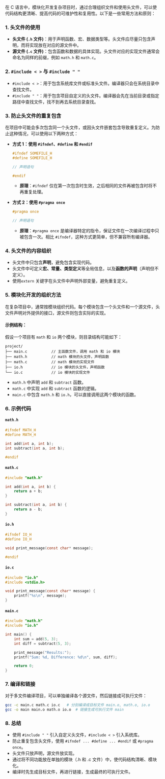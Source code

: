 在 C 语言中，模块化开发复杂项目时，通过合理组织文件和使用头文件，可以使代码结构更清晰、提高代码的可维护性和复用性。以下是一些常用方法和原则：

### 1. 头文件的使用

- **头文件 (`.h` 文件)**：用于声明函数、宏、数据类型等。头文件应尽量只包含声明，而将实现放在对应的源文件中。
- **源文件 (`.c` 文件)**：包含函数和数据的具体实现。头文件对应的实现文件通常会命名为同样的前缀，例如 `math.h` 和 `math.c`。

### 2. `#include < >` 与 `#include " "`

- `#include < >`：用于包含系统库文件或标准头文件。编译器只会在系统目录中查找文件。
- `#include " "`：用于包含项目自定义的头文件。编译器会先在当前目录或指定路径中查找文件，找不到再去系统目录查找。

### 3. 防止头文件的重复包含

在项目中可能会多次包含同一个头文件，或因头文件嵌套包含导致重复定义。为防止这种情况，可以使用以下两种方式：

- **方式 1：使用 `#ifndef`、`#define` 和 `#endif`**

  ```c
  #ifndef SOMEFILE_H
  #define SOMEFILE_H

  // 声明语句

  #endif
  ```

  - **原理**：`#ifndef` 仅在第一次包含时生效，之后相同的文件再被包含时将不再重复处理。
- **方式 2：使用 `#pragma once`**

  ```c
  #pragma once

  // 声明语句
  ```

  - **原理**：`#pragma once` 是编译器特定的指令，保证文件在一次编译过程中只被包含一次。相比 `#ifndef`，这种方式更简单，但不兼容所有编译器。

### 4. 头文件的内容组织

- 头文件中只包含**声明**，避免包含实现代码。
- 头文件中可定义**宏、常量、类型定义**等全局信息，以及**函数的声明**（声明但不定义）。
- 使用`extern` 关键字在头文件中声明外部变量，避免重复定义。

### 5. 模块化开发的组织方法

在复杂项目中，通常按模块组织代码。每个模块包含一个头文件和一个源文件，头文件声明对外提供的接口，源文件则包含实际的实现。

#### 示例结构：

假设一个项目有 `math` 和 `io` 两个模块，则目录结构可能如下：

```
project/
├── main.c           // 主函数文件，调用 math 和 io 模块
├── math.h           // math 模块的头文件，声明函数
├── math.c           // math 模块的实现文件
├── io.h             // io 模块的头文件，声明函数
└── io.c             // io 模块的实现文件
```

- `math.h` 中声明 `add` 和 `subtract` 函数。
- `math.c` 中实现 `add` 和 `subtract` 函数的逻辑。
- `main.c` 中包含 `math.h` 和 `io.h`，可以直接调用这两个模块的函数。

### 6. 示例代码

#### `math.h`

```c
#ifndef MATH_H
#define MATH_H

int add(int a, int b);
int subtract(int a, int b);

#endif
```

#### `math.c`

```c
#include "math.h"

int add(int a, int b) {
    return a + b;
}

int subtract(int a, int b) {
    return a - b;
}
```

#### `io.h`

```c
#ifndef IO_H
#define IO_H

void print_message(const char* message);

#endif
```

#### `io.c`

```c
#include "io.h"
#include <stdio.h>

void print_message(const char* message) {
    printf("%s\n", message);
}
```

#### `main.c`

```c
#include "math.h"
#include "io.h"

int main() {
    int sum = add(5, 3);
    int diff = subtract(5, 3);

    print_message("Results:");
    printf("Sum: %d, Difference: %d\n", sum, diff);

    return 0;
}
```

### 7. 编译和链接

对于多文件编译项目，可以单独编译各个源文件，然后链接成可执行文件：

```bash
gcc -c main.c math.c io.c   # 分别编译成目标文件 main.o, math.o, io.o
gcc -o main main.o math.o io.o  # 链接生成可执行文件 main
```

### 8. 总结

- 使用 `#include " "` 引入自定义头文件，`#include < >` 引入系统库。
- 防止重复包含头文件，使用 `#ifndef ... #define ... #endif` 或 `#pragma once`。
- 头文件只放声明，源文件放实现。
- 通过将不同功能放在单独的模块（.h 和 .c 文件）中，使代码结构清晰、模块化。
- 编译时先生成目标文件，再进行链接，生成最终的可执行文件。
